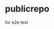 # publicrepo
for e2e test

































































































































































































































































































































































































































































































































































































































































































































































































































































































































































































































































































































































































































































































































































































































































































































































































































































































































































































































































































































































































































































































































































































































































































































































































































































































































































































































































































































































































































































































































































































































































































































































































































































































































































































































